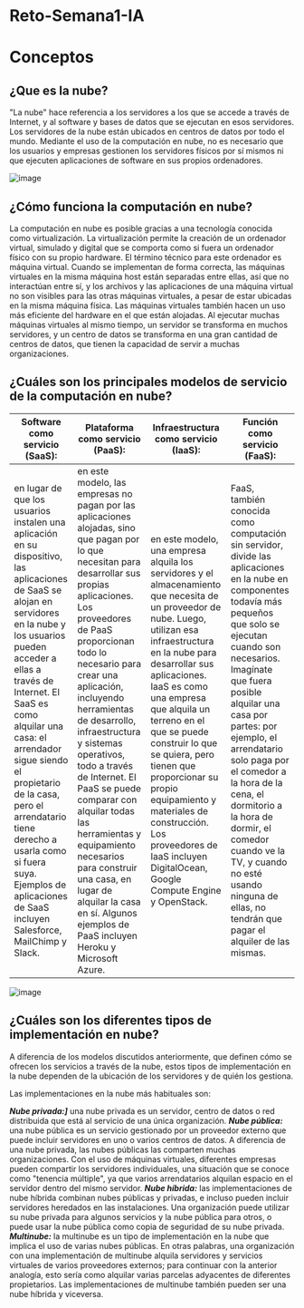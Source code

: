 # Reto-Semana1-IA

# Conceptos

## ¿Que es la nube? ##

"La nube" hace referencia a los servidores a los que se accede a través de Internet, y al software y bases de datos que se ejecutan en esos servidores. Los servidores de la nube están ubicados en centros de datos por todo el mundo. Mediante el uso de la computación en nube, no es necesario que los usuarios y empresas gestionen los servidores físicos por sí mismos ni que ejecuten aplicaciones de software en sus propios ordenadores.

![image](https://user-images.githubusercontent.com/83681168/117230376-92ada600-ade2-11eb-81ec-239fbc8a2649.png)


## ¿Cómo funciona la computación en nube?

La computación en nube es posible gracias a una tecnología conocida como virtualización. La virtualización permite la creación de un ordenador virtual, simulado y digital que se comporta como si fuera un ordenador físico con su propio hardware. El término técnico para este ordenador es máquina virtual. Cuando se implementan de forma correcta, las máquinas virtuales en la misma máquina host están separadas entre ellas, así que no interactúan entre sí, y los archivos y las aplicaciones de una máquina virtual no son visibles para las otras máquinas virtuales, a pesar de estar ubicadas en la misma máquina física.
Las máquinas virtuales también hacen un uso más eficiente del hardware en el que están alojadas. Al ejecutar muchas máquinas virtuales al mismo tiempo, un servidor se transforma en muchos servidores, y un centro de datos se transforma en una gran cantidad de centros de datos, que tienen la capacidad de servir a muchas organizaciones.

## ¿Cuáles son los principales modelos de servicio de la computación en nube?
**Software como servicio (SaaS):** | **Plataforma como servicio (PaaS):** | **Infraestructura como servicio (IaaS):** | **Función como servicio (FaaS):** |
------------ | ------------- | ------------ | ------------- |
en lugar de que los usuarios instalen una aplicación en su dispositivo, las aplicaciones de SaaS se alojan en servidores en la nube y los usuarios pueden acceder a ellas a través de Internet. El SaaS es como alquilar una casa: el arrendador sigue siendo el propietario de la casa, pero el arrendatario tiene derecho a usarla como si fuera suya. Ejemplos de aplicaciones de SaaS incluyen Salesforce, MailChimp y Slack. | en este modelo, las empresas no pagan por las aplicaciones alojadas, sino que pagan por lo que necesitan para desarrollar sus propias aplicaciones. Los proveedores de PaaS proporcionan todo lo necesario para crear una aplicación, incluyendo herramientas de desarrollo, infraestructura y sistemas operativos, todo a través de Internet. El PaaS se puede comparar con alquilar todas las herramientas y equipamiento necesarios para construir una casa, en lugar de alquilar la casa en sí. Algunos ejemplos de PaaS incluyen Heroku y Microsoft Azure.| en este modelo, una empresa alquila los servidores y el almacenamiento que necesita de un proveedor de nube. Luego, utilizan esa infraestructura en la nube para desarrollar sus aplicaciones. IaaS es como una empresa que alquila un terreno en el que se puede construir lo que se quiera, pero tienen que proporcionar su propio equipamiento y materiales de construcción. Los proveedores de IaaS incluyen DigitalOcean, Google Compute Engine y OpenStack. |  FaaS, también conocida como computación sin servidor, divide las aplicaciones en la nube en componentes todavía más pequeños que solo se ejecutan cuando son necesarios. Imagínate que fuera posible alquilar una casa por partes: por ejemplo, el arrendatario solo paga por el comedor a la hora de la cena, el dormitorio a la hora de dormir, el comedor cuando ve la TV, y cuando no esté usando ninguna de ellas, no tendrán que pagar el alquiler de las mismas. | 

![image](https://user-images.githubusercontent.com/83681168/117231066-09976e80-ade4-11eb-8c17-8a5b6e2f2b57.png)

## ¿Cuáles son los diferentes tipos de implementación en nube?

A diferencia de los modelos discutidos anteriormente, que definen cómo se ofrecen los servicios a través de la nube, estos tipos de implementación en la nube dependen de la ubicación de los servidores y de quién los gestiona.

Las implementaciones en la nube más habituales son:

_**Nube privada:]**_ una nube privada es un servidor, centro de datos o red distribuida que está al servicio de una única organización.
_**Nube pública:**_ una nube pública es un servicio gestionado por un proveedor externo que puede incluir servidores en uno o varios centros de datos. A diferencia de una nube privada, las nubes públicas las comparten muchas organizaciones. Con el uso de máquinas virtuales, diferentes empresas pueden compartir los servidores individuales, una situación que se conoce como "tenencia múltiple", ya que varios arrendatarios alquilan espacio en el servidor dentro del mismo servidor.
_**Nube híbrida:**_ las implementaciones de nube híbrida combinan nubes públicas y privadas, e incluso pueden incluir servidores heredados en las instalaciones. Una organización puede utilizar su nube privada para algunos servicios y la nube pública para otros, o puede usar la nube pública como copia de seguridad de su nube privada.
_**Multinube:**_ la multinube es un tipo de implementación en la nube que implica el uso de varias nubes públicas. En otras palabras, una organización con una implementación de multinube alquila servidores y servicios virtuales de varios proveedores externos; para continuar con la anterior analogía, esto sería como alquilar varias parcelas adyacentes de diferentes propietarios. Las implementaciones de multinube también pueden ser una nube híbrida y viceversa.

